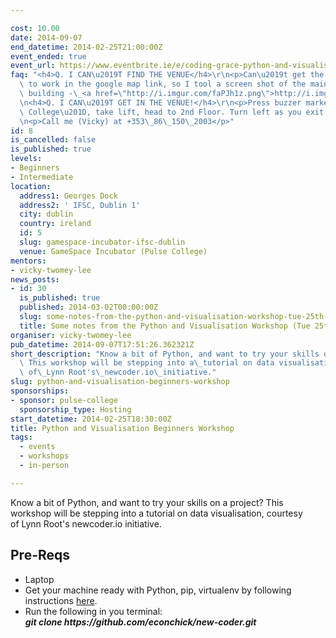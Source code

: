 ```yaml
---

cost: 10.00
date: 2014-09-07
end_datetime: 2014-02-25T21:00:00Z
event_ended: true
event_url: https://www.eventbrite.ie/e/coding-grace-python-and-visualisation-beginners-workshop-tickets-10642077741
faq: "<h4>Q. I CAN\u2019T FIND THE VENUE</h4>\r\n<p>Can\u2019t get the streetview\
  \ to work in the google map link, so I tool a screen shot of the main doors of the\
  \ building -\_<a href=\"http://i.imgur.com/faPJh1z.png\">http://i.imgur.com/faPJh1z.png</a></p>\r\
  \n<h4>Q. I CAN\u2019T GET IN THE VENUE!</h4>\r\n<p>Press buzzer marked \u201CPulse\
  \ College\u201D, take lift, head to 2nd Floor. Turn left as you exit lift.</p>\r\
  \n<p>Call me (Vicky) at +353\_86\_150\_2003</p>"
id: 8
is_cancelled: false
is_published: true
levels:
- Beginners
- Intermediate
location:
  address1: Georges Dock
  address2: ' IFSC, Dublin 1'
  city: dublin
  country: ireland
  id: 5
  slug: gamespace-incubator-ifsc-dublin
  venue: GameSpace Incubator (Pulse College)
mentors:
- vicky-twomey-lee
news_posts:
- id: 30
  is_published: true
  published: 2014-03-02T00:00:00Z
  slug: some-notes-from-the-python-and-visualisation-workshop-tue-25th-feb
  title: Some notes from the Python and Visualisation Workshop (Tue 25th Feb)
organiser: vicky-twomey-lee
pub_datetime: 2014-09-07T17:51:26.362321Z
short_description: "Know a bit of Python, and want to try your skills on a project?\
  \ This workshop will be stepping into a\_tutorial on data visualisation, courtesy\
  \ of\_Lynn Root's\_newcoder.io\_initiative."
slug: python-and-visualisation-beginners-workshop
sponsorships:
- sponsor: pulse-college
  sponsorship_type: Hosting
start_datetime: 2014-02-25T18:30:00Z
title: Python and Visualisation Beginners Workshop
tags:
  - events
  - workshops
  - in-person

---
```


Know a bit of Python, and want to try your skills on a project? This workshop will be stepping into a tutorial on data visualisation, courtesy of Lynn Root's newcoder.io initiative.

## Pre-Reqs
<ul><li>Laptop</li>
<li>Get your machine ready with Python, pip, virtualenv by following instructions <a href="https://github.com/econchick/new-coder" title="Setting up your environment">here</a>.</li>
<li>Run the following in you terminal:<br/><strong><em>git clone https://github.com/econchick/new-coder.git</em></strong></li>